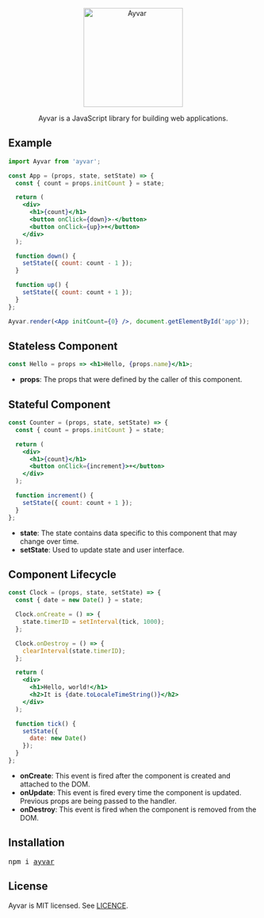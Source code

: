 <p align="center"><img width="200" src="https://user-images.githubusercontent.com/9033390/44997518-3e0d5980-afaf-11e8-944e-b6c7f332c7b5.png" alt="Ayvar" /></p>

<p align="center">Ayvar is a JavaScript library for building web applications.</p>

## Example

```jsx
import Ayvar from 'ayvar';

const App = (props, state, setState) => {
  const { count = props.initCount } = state;

  return (
    <div>
      <h1>{count}</h1>
      <button onClick={down}>-</button>
      <button onClick={up}>+</button>
    </div>
  );

  function down() {
    setState({ count: count - 1 });
  }

  function up() {
    setState({ count: count + 1 });
  }
};

Ayvar.render(<App initCount={0} />, document.getElementById('app'));
```

## Stateless Component

```jsx
const Hello = props => <h1>Hello, {props.name}</h1>;
```

- **props**: The props that were defined by the caller of this component.

## Stateful Component

```jsx
const Counter = (props, state, setState) => {
  const { count = props.initCount } = state;

  return (
    <div>
      <h1>{count}</h1>
      <button onClick={increment}>+</button>
    </div>
  );

  function increment() {
    setState({ count: count + 1 });
  }
};
```

- **state**: The state contains data specific to this component that may change over time.
- **setState**: Used to update state and user interface.

## Component Lifecycle

```jsx
const Clock = (props, state, setState) => {
  const { date = new Date() } = state;

  Clock.onCreate = () => {
    state.timerID = setInterval(tick, 1000);
  };

  Clock.onDestroy = () => {
    clearInterval(state.timerID);
  };

  return (
    <div>
      <h1>Hello, world!</h1>
      <h2>It is {date.toLocaleTimeString()}</h2>
    </div>
  );

  function tick() {
    setState({
      date: new Date()
    });
  }
};
```

- **onCreate**: This event is fired after the component is created and attached to the DOM.
- **onUpdate**: This event is fired every time the component is updated. Previous props are being passed to the handler.
- **onDestroy**: This event is fired when the component is removed from the DOM.

## Installation

<pre>
npm i <a href=https://www.npmjs.com/package/ayvar>ayvar</a>
</pre>

## License

Ayvar is MIT licensed. See [LICENCE](LICENCE.md).
